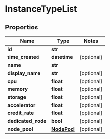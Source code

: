 # InstanceTypeList

## Properties
Name | Type | Notes
------------ | ------------- | -------------
**id** | **str** |
**time_created** | **datetime** | [optional]
**name** | **str** |
**display_name** | **str** | [optional]
**cpu** | **float** | [optional]
**memory** | **float** | [optional]
**storage** | **float** | [optional]
**accelerator** | **float** | [optional]
**credit_rate** | **float** | [optional]
**dedicated_node** | **bool** | [optional]
**node_pool** | [**NodePool**](NodePool.md) | [optional]


